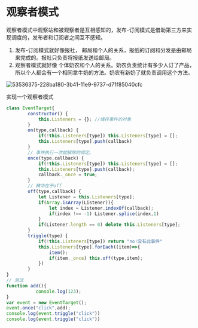 # 观察者模式

观察者模式中观察站和被观察者是互相感知的，发布-订阅模式是借助第三方来实现调度的，发布者和订阅者之间互不感知。

1. 发布-订阅模式就好像报社， 邮局和个人的关系，报纸的订阅和分发是由邮局来完成的。报社只负责将报纸发送给邮局。
2. 观察者模式就好像 个体奶农和个人的关系。奶农负责统计有多少人订了产品，所以个人都会有一个相同拿牛奶的方法。奶农有新奶了就负责调用这个方法。

![53536375-228ba180-3b41-11e9-9737-d71f85040cfc](https://user-images.githubusercontent.com/18718461/53536375-228ba180-3b41-11e9-9737-d71f85040cfc.png)

实现一个观察者模式

```javascript
class EventTarget{
        constructor() {
            this.Listeners = {}; //储存事件的对象
        }
        on(type,callback) {
            if(!this.Listeners[type]) this.Listeners[type] = [];
            this.Listeners[type].push(callback)
        }
    	// 事件执行一次就解除的绑定。
        once(type,callback) {
            if(!this.Listeners[type]) this.Listeners[type] = [];
            this.Listeners[type].push(callback);
            callback._once = true;
        }
    	// 精华在于off
        off(type,callback) {
            let Listener = this.Listeners[type];
            if(Array.isArray(Listener)){
                let index = Listener.indexOf(callback);
                if(index !== -1) Listener.splice(index,1)
            }
            if(Listener.length == 0) delete this.Listeners[type];                
        }
        triggle(type) {
            if(!this.Listeners[type]) return "no!没有此事件"
            this.Listeners[type].forEach((item)=>{
                item();
                if(item._once) this.off(type,item);
            })
        }
}
// 测试
function add(){
           console.log(123);
}
var event = new EventTarget();
event.once("click",add);
console.log(event.triggle("click"))
console.log(event.triggle("click"))
```

